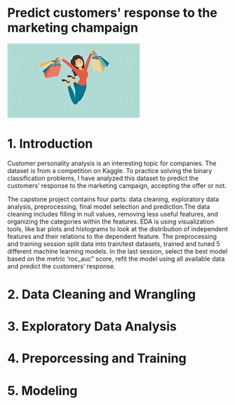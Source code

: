 
Predict customers' response to the marketing champaign
======================================================
  
![customers](./images/shopping.jpg)
# 1. Introduction


Customer personality analysis is an interesting topic for companies. The dataset is from a competition on Kaggle. To 
practice solving the binary classification problems, I have analyzed this dataset to predict the customers’ response to 
the marketing campaign, accepting the offer or not.



The capstone project contains four parts: data cleaning, exploratory data analysis, preprocessing, final model selection
 and prediction.The data cleaning includes filling in null values, removing less useful features, and organizing the 
categories within the features. EDA is using visualization tools, like bar plots and histograms to look at the 
distribution of independent features and their relations to the dependent feature. The preprocessing and training 
session split data into train/test datasets, trained and tuned 5 different machine learning models. In the last session,
 select the best model based on the metric ‘roc_auc” score, refit the model using all available data and predict the 
customers’ response.
# 2. Data Cleaning and Wrangling

# 3. Exploratory Data Analysis

# 4. Preporcessing and Training

# 5. Modeling
